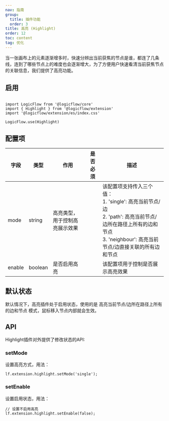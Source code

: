 ```yaml
---
nav: 指南
group:
  title: 插件功能
  order: 3
title: 高亮 (Highlight)
order: 12
toc: content
tag: 优化
---
```


当一张画布上的元素逐渐增多时，快速分辨出当前获焦的节点是谁，都连了几条线，连到了哪些节点上的难度也会逐渐增大，为了方便用户快速看清当前获焦节点的关联信息，我们提供了高亮功能。

## 启用
```tsx | purex | pure

import LogicFlow from '@logicflow/core'
import { Highlight } from '@logicflow/extension'
import '@logicflow/extension/es/index.css'

LogicFlow.use(Highlight)
```

## 配置项
| 字段     | 类型      | 作用              | 是否必须 | 描述                                                                                                                 |
|--------|---------|-----------------|------|--------------------------------------------------------------------------------------------------------------------|
| mode   | string  | 高亮类型，用于控制高亮展示效果 |      | 该配置项支持传入三个值：<br/>1. 'single': 高亮当前节点/边<br/>2. 'path': 高亮当前节点/边所在路径上所有的边和节点<br/>3. 'neighbour': 高亮当前节点/边直接关联的所有边和节点 |
| enable | boolean | 是否启用高亮          |      | 该配置项用于控制是否展示高亮效果                                                                                                   |

## 默认状态
默认情况下，高亮插件处于启用状态，使用的是 高亮当前节点/边所在路径上所有的边和节点 模式，鼠标移入节点内部就会生效。

## API
Highlight插件对外提供了修改状态的API:

### setMode
设置高亮方式，用法：

```tsx | purex | pure
lf.extension.highlight.setMode('single');

```

### setEnable
设置启用状态，用法：

```tsx | purex | pure
// 设置不启用高亮
lf.extension.highlight.setEnable(false);

```
